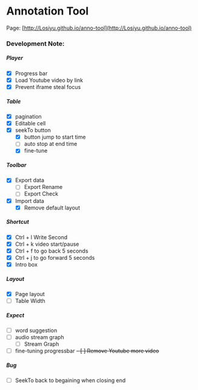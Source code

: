 # Annotation Tool

Page: [http://Losiyu.github.io/anno-tool](http://Losiyu.github.io/anno-tool)


### Development Note:
##### Player
- [x] Progress bar
- [x] Load Youtube video by link
- [x] Prevent iframe steal focus
##### Table
- [x] pagination
- [x] Editable cell
- [x] seekTo button
  - [x] button jump to start time
  - [ ] auto stop at end time
  - [x] fine-tune
##### Toolbar
- [x] Export data
  - [ ] Export Rename
  - [ ] Export Check
- [x] Import data
  - [x] Remove default layout
##### Shortcut
- [x] Ctrl + l Write Second
- [x] Ctrl + k video start/pause
- [x] Ctrl + f to go back 5 seconds
- [x] Ctrl + j to go forward 5 seconds
- [x] Intro box
##### Layout
- [x] Page layout
- [ ] Table Width
##### Expect
- [ ] word suggestion
- [ ] audio stream graph
  - [ ] Stream Graph
- [ ] fine-tuning progressbar
~~- [ ] Remove Youtube more video~~
##### Bug
- [ ] SeekTo back to begaining when closing end